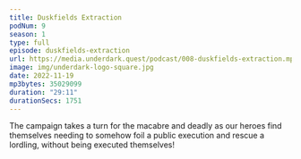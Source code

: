 ```yaml
---
title: Duskfields Extraction
podNum: 9
season: 1
type: full
episode: duskfields-extraction
url: https://media.underdark.quest/podcast/008-duskfields-extraction.mp3
image: img/underdark-logo-square.jpg
date: 2022-11-19
mp3bytes: 35029099
duration: "29:11"
durationSecs: 1751
---
```


The campaign takes a turn for the macabre and deadly as our heroes find themselves needing to
somehow foil a public execution and rescue a lordling, without being executed themselves!
